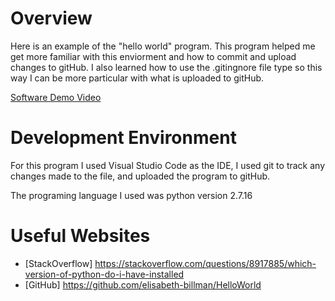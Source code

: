 # Overview

Here is an example of the "hello world" program. This program helped me get more familiar with this enviorment and how to commit and upload changes to gitHub. I also learned how to use the .gitingnore file type so this way I can be more particular with what is uploaded to gitHub. 

[Software Demo Video](http://youtube.link.goes.here)

# Development Environment

For this program I used Visual Studio Code as the IDE, I used git to track any changes made to the file, and uploaded the program to gitHub. 

The programing language I used was python version 2.7.16

# Useful Websites

* [StackOverflow] https://stackoverflow.com/questions/8917885/which-version-of-python-do-i-have-installed
* [GitHub] https://github.com/elisabeth-billman/HelloWorld